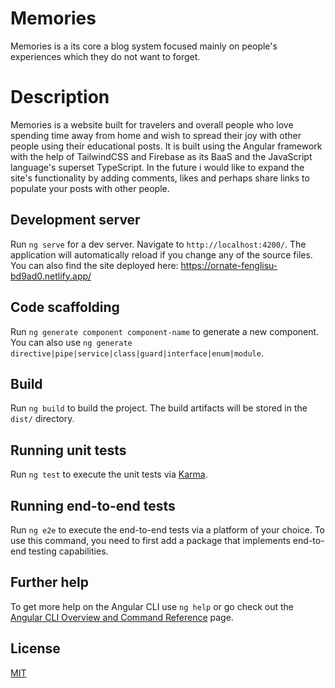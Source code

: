 # Memories

Memories is a its core a blog system focused mainly on people's experiences which they do not want to forget.

# Description

Memories is a website built for travelers and overall people who love spending time away from home and wish to spread their joy with other people using their educational posts. It is built using the Angular framework with the help of TailwindCSS and Firebase as its BaaS and the JavaScript language's superset TypeScript. In the future i would like to expand the site's functionality by adding comments, likes and perhaps share links to populate your posts with other people.

## Development server

Run `ng serve` for a dev server. Navigate to `http://localhost:4200/`. The application will automatically reload if you change any of the source files.
You can also find the site deployed here: https://ornate-fenglisu-bd9ad0.netlify.app/

## Code scaffolding

Run `ng generate component component-name` to generate a new component. You can also use `ng generate directive|pipe|service|class|guard|interface|enum|module`.

## Build

Run `ng build` to build the project. The build artifacts will be stored in the `dist/` directory.

## Running unit tests

Run `ng test` to execute the unit tests via [Karma](https://karma-runner.github.io).

## Running end-to-end tests

Run `ng e2e` to execute the end-to-end tests via a platform of your choice. To use this command, you need to first add a package that implements end-to-end testing capabilities.

## Further help

To get more help on the Angular CLI use `ng help` or go check out the [Angular CLI Overview and Command Reference](https://angular.io/cli) page.

## License

[MIT](https://choosealicense.com/licenses/mit/)
